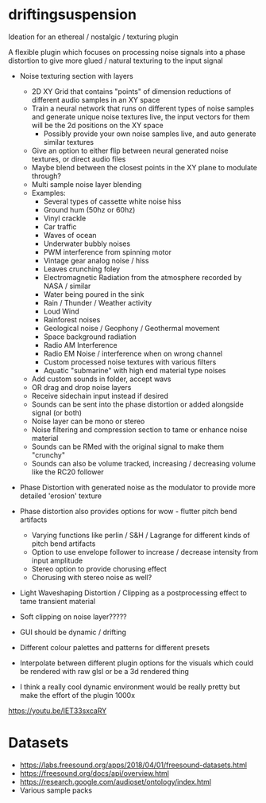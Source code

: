 # driftingsuspension

Ideation for an ethereal / nostalgic / texturing plugin

A flexible plugin which focuses on processing noise signals into a phase distortion to give more glued / natural texturing to the input signal

- Noise texturing section with layers
  - 2D XY Grid that contains "points" of dimension reductions of different audio samples in an XY space
  - Train a neural network that runs on different types of noise samples and generate unique noise textures live, the input vectors for them will be the 2d positions on the XY space
    - Possibly provide your own noise samples live, and auto generate similar textures
  - Give an option to either flip between neural generated noise textures, or direct audio files
  - Maybe blend between the closest points in the XY plane to modulate through?
  - Multi sample noise layer blending
  - Examples:
    - Several types of cassette white noise hiss
    - Ground hum (50hz or 60hz)
    - Vinyl crackle
    - Car traffic
    - Waves of ocean
    - Underwater bubbly noises
    - PWM interference from spinning motor
    - Vintage gear analog noise / hiss
    - Leaves crunching foley
    - Electromagnetic Radiation from the atmosphere recorded by NASA / similar
    - Water being poured in the sink
    - Rain / Thunder / Weather activity
    - Loud Wind
    - Rainforest noises
    - Geological noise / Geophony / Geothermal movement
    - Space background radiation
    - Radio AM Interference
    - Radio EM Noise / interference when on wrong channel
    - Custom processed noise textures with various filters
    - Aquatic "submarine" with high end material type noises
  - Add custom sounds in folder, accept wavs
  - OR drag and drop noise layers
  - Receive sidechain input instead if desired
  - Sounds can be sent into the phase distortion or added alongside signal (or both)
  - Noise layer can be mono or stereo
  - Noise filtering and compression section to tame or enhance noise material
  - Sounds can be RMed with the original signal to make them "crunchy"
  - Sounds can also be volume tracked, increasing / decreasing volume like the RC20 follower
- Phase Distortion with generated noise as the modulator to provide more detailed 'erosion' texture
- Phase distortion also provides options for wow - flutter pitch bend artifacts
  - Varying functions like perlin / S&H / Lagrange for different kinds of pitch bend artifacts
  - Option to use envelope follower to increase / decrease intensity from input amplitude
  - Stereo option to provide chorusing effect
  - Chorusing with stereo noise as well?
- Light Waveshaping Distortion / Clipping as a postprocessing effect to tame transient material
- Soft clipping on noise layer?????

- GUI should be dynamic / drifting
- Different colour palettes and patterns for different presets
- Interpolate between different plugin options for the visuals which could be rendered with raw glsl or be a 3d rendered thing
- I think a really cool dynamic environment would be really pretty but make the effort of the plugin 1000x


https://youtu.be/IET33sxcaRY


# Datasets
- https://labs.freesound.org/apps/2018/04/01/freesound-datasets.html
- https://freesound.org/docs/api/overview.html
- https://research.google.com/audioset/ontology/index.html
- Various sample packs
